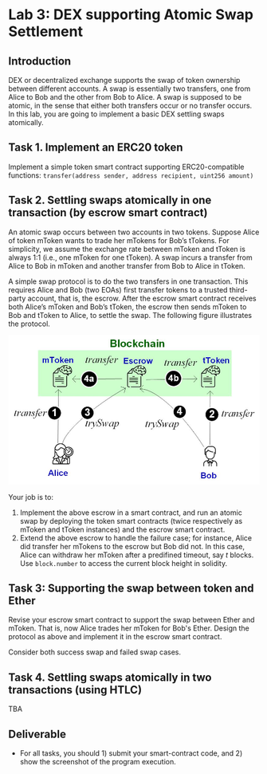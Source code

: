 Lab 3: DEX supporting Atomic Swap Settlement
===

Introduction
---

DEX or decentralized exchange supports the swap of token ownership between different accounts. A swap is essentially two transfers, one from Alice to Bob and the other from Bob to Alice. A swap is supposed to be atomic, in the sense that either both transfers occur or no transfer occurs. In this lab, you are going to implement a basic DEX settling swaps atomically.


Task 1. Implement an ERC20 token
---

Implement a simple token smart contract supporting ERC20-compatible functions:   `transfer(address sender, address recipient, uint256 amount)` 

<!--

contract SimpleToken {
    mapping (address => uint256) private _balances;
    function transfer(address sender, address recipient, uint256 amount) internal {
        if ( _balances[sender] - amount < 0) throw;
        _balances[sender] -= amount;
        _balances[recipient] += amount;
    }
}

-->

Task 2. Settling swaps atomically in one transaction (by escrow smart contract)
---

An atomic swap occurs between two accounts in two tokens. Suppose Alice of token mToken wants to trade her mTokens for Bob’s tTokens. For simplicity, we assume the exchange rate between mToken and tToken is always 1:1 (i.e., one mToken for one tToken). A swap incurs a transfer from Alice to Bob in mToken and another transfer from Bob to Alice in tToken.

A simple swap protocol is to do the two transfers in one transaction. This requires Alice and Bob (two EOAs) first transfer tokens to a trusted third-party account, that is, the escrow. After the escrow smart contract receives both Alice’s mToken and Bob’s tToken, the escrow then sends mToken to Bob and tToken to Alice, to settle the swap. The following figure illustrates the protocol.

![Contract design diagram](lab-escrow3.jpg)

Your job is to:

1. Implement the above escrow in a smart contract, and run an atomic swap by deploying the token smart contracts (twice respectively as mToken and tToken instances) and the escrow smart contract.
2. Extend the above escrow to handle the failure case; for instance, Alice did transfer her mTokens to the escrow but Bob did not. In this case, Alice can withdraw her mToken after a predifined timeout, say *t* blocks. Use `block.number` to access the current block height in solidity.

Task 3: Supporting the swap between token and Ether
---

Revise your escrow smart contract to support the swap between Ether and mToken. That is, now Alice trades her mToken for Bob's Ether. Design the protocol as above and implement it in the escrow smart contract. 

Consider both success swap and failed swap cases.

Task 4. Settling swaps atomically in two transactions (using HTLC)
---

TBA

Deliverable
---

- For all tasks, you should 1) submit your smart-contract code, and 2) show the screenshot of the program execution. 
